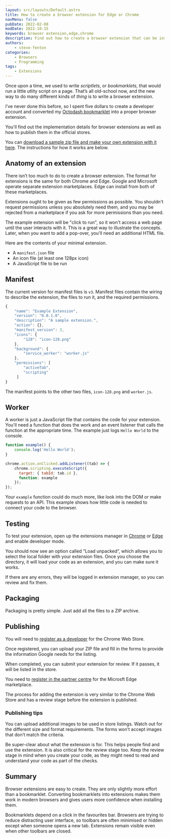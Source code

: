 ```yaml
---
layout: src/layouts/Default.astro
title: How to create a browser extension for Edge or Chrome
navMenu: false
pubDate: 2022-02-08
modDate: 2022-10-15
keywords: browser extension,edge,chrome
description: Find out how to create a browser extension that can be installed on Edge or Chrome.
authors:
    - steve-fenton
categories:
    - Browsers
    - Programming
tags:
    - Extensions
---
```


Once upon a time, we used to write *scriptlets*, or *bookmarklets*, that would run a little utlity script on a page. That’s all old-school now, and the new way to do many different kinds of *thing* is to write a browser extension.

I’ve never done this before, so I spent five dollars to create a developer account and converted my [Octodash bookmarklet](/blog/2016/05/highlight-versions-on-octopus-deploy-dashboard/) into a proper browser extension.

You'll find out the implementation details for browser extensions as well as how to publish them in the official stores.

You can [download a sample zip file and make your own extension with it here](/img/2022/02/example.zip). The instructions for how it works are below.

## Anatomy of an extension

There isn’t too much to do to create a browser extension. The format for extensions is the same for both Chrome and Edge. Google and Microsoft operate separate extension marketplaces. Edge can install from both of these marketplaces.

Extensions ought to be given as few permissions as possible. You shouldn't request permissions unless you absolutely need them, and you may be rejected from a marketplace if you ask for more permissions than you need.

The example extension will be "click to run", so it won't access a web page until the user interacts with it. This is a great way to illustrate the concepts. Later, when you want to add a pop-over, you'll need an additional HTML file.

Here are the contents of your minimal extension.

- A `manifest.json` file
- An icon file (at least one 128px icon)
- A JavaScript file to be run

## Manifest

The current version for manifest files is `v3`. Manifest files contain the wiring to describe the extension, the files to run it, and the required permissions.

```javascript
{
    "name": "Example Extension", 
    "version": "0.0.1.0",
    "description": "A sample extension.",
    "action": {},
    "manifest_version": 3,
    "icons": {
        "128": "icon-128.png"
    },
	"background": {
        "service_worker": "worker.js"
    },
    "permissions": [
        "activeTab",
        "scripting"
     ]
}
```

The manifest points to the other two files, `icon-128.png` and `worker.js`.

## Worker

A worker is just a JavaScript file that contains the code for your extension. You'll need a function that does the work and an event listener that calls the function at the appropriate time. The example just logs `Hello World` to the console.

```javascript
function example() {
    console.log('Hello World');
}

chrome.action.onClicked.addListener((tab) => {
    chrome.scripting.executeScript({
      target: { tabId: tab.id },
      function: example
    });
});
```

Your `example` function could do much more, like look into the DOM or make requests to an API. This example shows how little code is needed to connect your code to the browser.

## Testing

To test your extension, open up the extensions manager in [Chrome](chrome://extensions) or [Edge](edge://extensions/) and enable developer mode.

You should now see an option called “Load unpacked”, which allows you to select the local folder with your extension files. Once you choose the directory, it will load your code as an extension, and you can make sure it works.

If there are any errors, they will be logged in extension manager, so you can review and fix them.

## Packaging

Packaging is pretty simple. Just add all the files to a ZIP archive.

## Publishing

You will need to [register as a developer](https://developer.chrome.com/docs/webstore/register/) for the Chrome Web Store.

Once registered, you can upload your ZIP file and fill in the forms to provide the information Google needs for the listing.

When completed, you can submit your extension for review. If it passes, it will be listed in the store.

You need to [register in the partner centre](https://partner.microsoft.com/) for the Microsft Edge marketplace.

The process for adding the extension is very similar to the Chrome Web Store and has a review stage before the extension is published.

### Publishing tips

You can upload additional images to be used in store listings. Watch out for the different size and format requirements. The forms won’t accept images that don’t match the criteria.

Be super-clear about what the extension is for. This helps people find and use the extension. It is also critical for the review stage too. Keep the review stage in mind when you create your code, as they might need to read and understand your code as part of the checks.

## Summary

Browser extensions are easy to create. They are only slightly more effort than a bookmarklet. Converting bookmarklets into extensions makes them work in modern browsers and gives users more confidence when installing them.

Bookmarklets depend on a click in the favourites bar. Browsers are trying to reduce distracting user interface, so toolbars are often minimised or hidden except when someone opens a new tab. Extensions remain visible even when other toolbars are closed.